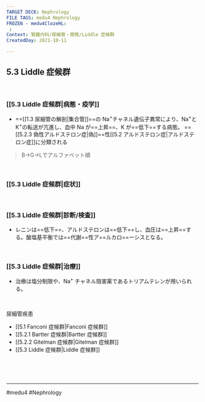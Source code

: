 ```yaml
---
TARGET DECK: Nephrology
FILE TAGS: medu4 Nephrology
FROZEN - medu4ClozeHL:
 : 
Context: 腎臓内科/尿細管・間質/Liddle 症候群
CreatedDay: 2021-10-11

---
```


## 5.3 Liddle 症候群

<br>

### [[5.3 Liddle 症候群|病態・疫学]]
* ==[[1.3 尿細管の解剖|集合管]]==の Na<sup>+</sup>チャネル遺伝子異常により、Na<sup>+</sup>とK<sup>+</sup>の転送が亢進し、血中 Na が==上昇==、K が==低下==する病態。 ==[[5.2.3 偽性アルドステロン症|偽]]==性[[5.2 アルドステロン症|アルドステロン症]]に分類される
>B→G→Lでアルファベット順
<!--ID: 1633959573711-->


<br>

### [[5.3 Liddle 症候群|症状]]


<br>

### [[5.3 Liddle 症候群|診断/検査]]
* レニンは==低下==、アルドステロンは==低下==し、血圧は==上昇==する。酸塩基平衡では==代謝==性ア==ルカロ==ーシスとなる。
<!--ID: 1633959573721-->


<br>

### [[5.3 Liddle 症候群|治療]]
* 治療は塩分制限や、Na<sup>+</sup> チャネル阻害薬であるトリアムテレンが用いられる。
 

<br>


尿細管疾患
* [[5.1 Fanconi 症候群|Fanconi 症候群]]
* [[5.2.1 Bartter 症候群|Bartter 症候群]]
* [[5.2.2 Gitelman 症候群|Gitelman 症候群]]
* [[5.3 Liddle 症候群|Liddle 症候群]]



<br><br><br>

---


#medu4 #Nephrology  
